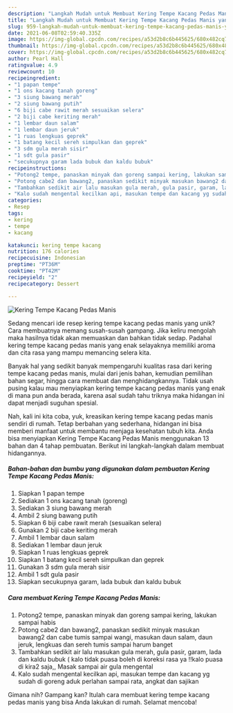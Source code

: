 ```yaml
---
description: "Langkah Mudah untuk Membuat Kering Tempe Kacang Pedas Manis yang Enak Banget"
title: "Langkah Mudah untuk Membuat Kering Tempe Kacang Pedas Manis yang Enak Banget"
slug: 959-langkah-mudah-untuk-membuat-kering-tempe-kacang-pedas-manis-yang-enak-banget
date: 2021-06-08T02:59:40.335Z
image: https://img-global.cpcdn.com/recipes/a53d2b8c6b445625/680x482cq70/kering-tempe-kacang-pedas-manis-foto-resep-utama.jpg
thumbnail: https://img-global.cpcdn.com/recipes/a53d2b8c6b445625/680x482cq70/kering-tempe-kacang-pedas-manis-foto-resep-utama.jpg
cover: https://img-global.cpcdn.com/recipes/a53d2b8c6b445625/680x482cq70/kering-tempe-kacang-pedas-manis-foto-resep-utama.jpg
author: Pearl Hall
ratingvalue: 4.9
reviewcount: 10
recipeingredient:
- "1 papan tempe"
- "1 ons kacang tanah goreng"
- "3 siung bawang merah"
- "2 siung bawang putih"
- "6 biji cabe rawit merah sesuaikan selera"
- "2 biji cabe keriting merah"
- "1 lembar daun salam"
- "1 lembar daun jeruk"
- "1 ruas lengkuas geprek"
- "1 batang kecil sereh simpulkan dan geprek"
- "3 sdm gula merah sisir"
- "1 sdt gula pasir"
- "secukupnya garam lada bubuk dan kaldu bubuk"
recipeinstructions:
- "Potong2 tempe, panaskan minyak dan goreng sampai kering, lakukan sampai habis"
- "Potong cabe2 dan bawang2, panaskan sedikit minyak masukan bawang2 dan cabe tumis sampai wangi, masukan daun salam, daun jeruk, lengkuas dan sereh tumis sampai harum banget"
- "Tambahkan sedikit air lalu masukan gula merah, gula pasir, garam, lada dan kaldu bubuk ( kalo tidak puasa boleh di koreksi rasa ya !!kalo puasa di kira2 saja,, Masak sampai air gula mengental"
- "Kalo sudah mengental kecilkan api, masukan tempe dan kacang yg sudah di goreng aduk perlahan sampai rata, angkat dan sajikan"
categories:
- Resep
tags:
- kering
- tempe
- kacang

katakunci: kering tempe kacang 
nutrition: 176 calories
recipecuisine: Indonesian
preptime: "PT36M"
cooktime: "PT42M"
recipeyield: "2"
recipecategory: Dessert

---
```



![Kering Tempe Kacang Pedas Manis](https://img-global.cpcdn.com/recipes/a53d2b8c6b445625/680x482cq70/kering-tempe-kacang-pedas-manis-foto-resep-utama.jpg)

Sedang mencari ide resep kering tempe kacang pedas manis yang unik? Cara membuatnya memang susah-susah gampang. Jika keliru mengolah maka hasilnya tidak akan memuaskan dan bahkan tidak sedap. Padahal kering tempe kacang pedas manis yang enak selayaknya memiliki aroma dan cita rasa yang mampu memancing selera kita.

Banyak hal yang sedikit banyak mempengaruhi kualitas rasa dari kering tempe kacang pedas manis, mulai dari jenis bahan, kemudian pemilihan bahan segar, hingga cara membuat dan menghidangkannya. Tidak usah pusing kalau mau menyiapkan kering tempe kacang pedas manis yang enak di mana pun anda berada, karena asal sudah tahu triknya maka hidangan ini dapat menjadi suguhan spesial.




Nah, kali ini kita coba, yuk, kreasikan kering tempe kacang pedas manis sendiri di rumah. Tetap berbahan yang sederhana, hidangan ini bisa memberi manfaat untuk membantu menjaga kesehatan tubuh kita. Anda bisa menyiapkan Kering Tempe Kacang Pedas Manis menggunakan 13 bahan dan 4 tahap pembuatan. Berikut ini langkah-langkah dalam membuat hidangannya.

<!--inarticleads1-->

##### Bahan-bahan dan bumbu yang digunakan dalam pembuatan Kering Tempe Kacang Pedas Manis:

1. Siapkan 1 papan tempe
1. Sediakan 1 ons kacang tanah (goreng)
1. Sediakan 3 siung bawang merah
1. Ambil 2 siung bawang putih
1. Siapkan 6 biji cabe rawit merah (sesuaikan selera)
1. Gunakan 2 biji cabe keriting merah
1. Ambil 1 lembar daun salam
1. Sediakan 1 lembar daun jeruk
1. Siapkan 1 ruas lengkuas geprek
1. Siapkan 1 batang kecil sereh simpulkan dan geprek
1. Gunakan 3 sdm gula merah sisir
1. Ambil 1 sdt gula pasir
1. Siapkan secukupnya garam, lada bubuk dan kaldu bubuk




<!--inarticleads2-->

##### Cara membuat Kering Tempe Kacang Pedas Manis:

1. Potong2 tempe, panaskan minyak dan goreng sampai kering, lakukan sampai habis
1. Potong cabe2 dan bawang2, panaskan sedikit minyak masukan bawang2 dan cabe tumis sampai wangi, masukan daun salam, daun jeruk, lengkuas dan sereh tumis sampai harum banget
1. Tambahkan sedikit air lalu masukan gula merah, gula pasir, garam, lada dan kaldu bubuk ( kalo tidak puasa boleh di koreksi rasa ya !!kalo puasa di kira2 saja,, Masak sampai air gula mengental
1. Kalo sudah mengental kecilkan api, masukan tempe dan kacang yg sudah di goreng aduk perlahan sampai rata, angkat dan sajikan




Gimana nih? Gampang kan? Itulah cara membuat kering tempe kacang pedas manis yang bisa Anda lakukan di rumah. Selamat mencoba!
